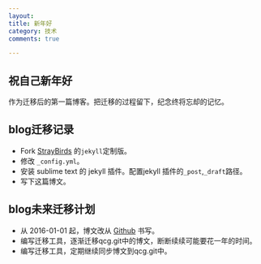 ```yaml
---
layout:
title: 新年好
category: 技术
comments: true

---
```


## 祝自己新年好

作为迁移后的第一篇博客。把迁移的过程留下，纪念终将忘却的记忆。

## blog迁移记录

* Fork [StrayBirds](http://minixalpha.github.io/StrayBirds/) 的`jekyll`定制版。
* 修改 `_config.yml`。
* 安装 sublime text 的 jekyll 插件。配置jekyll 插件的`_post`,`_draft`路径。
* 写下这篇博文。

## blog未来迁移计划

* 从 2016-01-01 起，博文改从 [Github](https://github.com/quchunguang/blog) 书写。
* 编写迁移工具，逐渐迁移qcg.git中的博文，断断续续可能要花一年的时间。
* 编写迁移工具，定期继续同步博文到qcg.git中。
